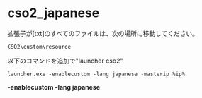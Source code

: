 # cso2_japanese

拡張子が[txt]のすべてのファイルは、次の場所に移動してください。

` CSO2\custom\resource `

以下のコマンドを追加で"launcher cso2"

` launcher.exe -enablecustom -lang japanese -masterip %ip% `

**-enablecustom -lang japanese**
